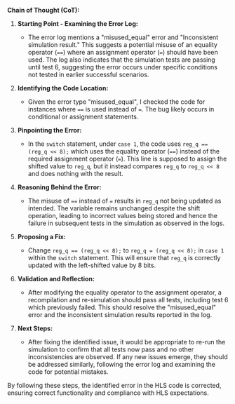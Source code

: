 **Chain of Thought (CoT):**

1. **Starting Point - Examining the Error Log:**
   - The error log mentions a "misused_equal" error and "Inconsistent simulation result." This suggests a potential misuse of an equality operator (`==`) where an assignment operator (`=`) should have been used. The log also indicates that the simulation tests are passing until test 6, suggesting the error occurs under specific conditions not tested in earlier successful scenarios.

2. **Identifying the Code Location:**
   - Given the error type "misused_equal", I checked the code for instances where `==` is used instead of `=`. The bug likely occurs in conditional or assignment statements.

3. **Pinpointing the Error:**
   - In the `switch` statement, under `case 1`, the code uses `reg_q == (reg_q << 8);` which uses the equality operator (`==`) instead of the required assignment operator (`=`). This line is supposed to assign the shifted value to `reg_q`, but it instead compares `reg_q` to `reg_q << 8` and does nothing with the result.

4. **Reasoning Behind the Error:**
   - The misuse of `==` instead of `=` results in `reg_q` not being updated as intended. The variable remains unchanged despite the shift operation, leading to incorrect values being stored and hence the failure in subsequent tests in the simulation as observed in the logs.

5. **Proposing a Fix:**
   - Change `reg_q == (reg_q << 8);` to `reg_q = (reg_q << 8);` in `case 1` within the `switch` statement. This will ensure that `reg_q` is correctly updated with the left-shifted value by 8 bits.

6. **Validation and Reflection:**
   - After modifying the equality operator to the assignment operator, a recompilation and re-simulation should pass all tests, including test 6 which previously failed. This should resolve the "misused_equal" error and the inconsistent simulation results reported in the log.

7. **Next Steps:**
   - After fixing the identified issue, it would be appropriate to re-run the simulation to confirm that all tests now pass and no other inconsistencies are observed. If any new issues emerge, they should be addressed similarly, following the error log and examining the code for potential mistakes.

By following these steps, the identified error in the HLS code is corrected, ensuring correct functionality and compliance with HLS expectations.